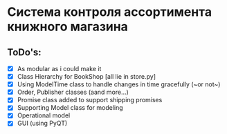 # Система контроля ассортимента книжного магазина

## ToDo's:
- [x] As modular as i could make it
- [x] Class Hierarchy for BookShop [all lie in store.py]
- [x] Using ModelTime class to handle changes in time gracefully (~or not~)
- [x] Order, Publisher classes (aand more...)
- [x] Promise class added to support shipping promises
- [x] Supporting Model class for modeling
- [x] Operational model
- [x] GUI (using PyQT) 
